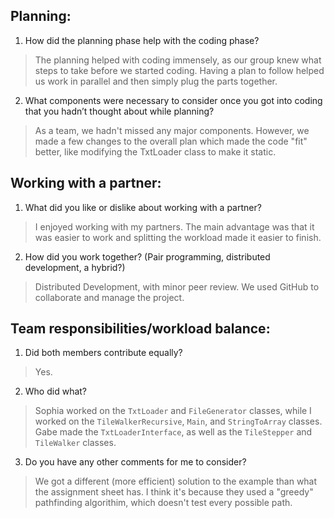 ## Planning:

1. How did the planning phase help with the coding phase? 
> The planning helped with coding immensely, as our group knew what steps to take before we started coding. Having a plan to follow helped us work in parallel and then simply plug the parts together.
2. What components were necessary to consider once you got into coding that you hadn’t thought about while planning?
> As a team, we hadn't missed any major components. However, we made a few changes to the overall plan which made the code "fit" better, like modifying the TxtLoader class to make it static.

## Working with a partner:

1. What did you like or dislike about working with a partner?
> I enjoyed working with my partners. The main advantage was that it was easier to work and splitting the workload made it easier to finish.
2. How did you work together? (Pair programming, distributed development, a hybrid?)
> Distributed Development, with minor peer review. We used GitHub to collaborate and manage the project.

## Team responsibilities/workload balance:

1. Did both members contribute equally? 
> Yes.
2. Who did what?
> Sophia worked on the `TxtLoader` and `FileGenerator` classes, while I worked on the `TileWalkerRecursive`, `Main`, and `StringToArray` classes. Gabe made the `TxtLoaderInterface`, as well as the `TileStepper` and `TileWalker` classes.
3. Do you have any other comments for me to consider?
> We got a different (more efficient) solution to the example than what the assignment sheet has. I think it's because they used a "greedy" pathfinding algorithim, which doesn't test every possible path.